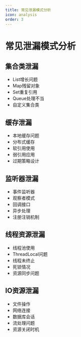 ```yaml
---
title: 常见泄漏模式分析
icon: analysis
order: 3
---
```


# 常见泄漏模式分析

## 集合类泄漏
- List增长问题
- Map残留对象
- Set重复引用
- Queue处理不当
- 自定义集合类

## 缓存泄漏
- 本地缓存问题
- 分布式缓存
- 软引用使用
- 弱引用应用
- 过期策略设计

## 监听器泄漏
- 事件监听器
- 观察者模式
- 回调接口
- 异步处理
- 注册注销机制

## 线程资源泄漏
- 线程池使用
- ThreadLocal问题
- 线程未终止
- 死锁情况
- 资源同步问题

## IO资源泄漏
- 文件操作
- 网络连接
- 数据库会话
- 流处理问题
- 资源关闭时机
